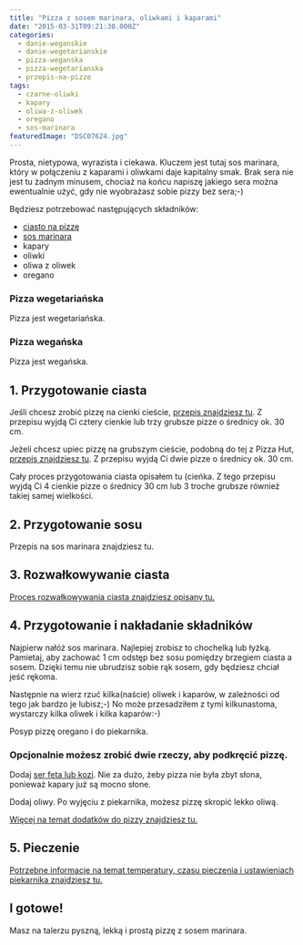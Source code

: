 ```yaml
---
title: "Pizza z sosem marinara, oliwkami i kaparami"
date: "2015-03-31T09:21:30.000Z"
categories: 
  - danie-weganskie
  - danie-wegetarianskie
  - pizza-weganska
  - pizza-wegetarianska
  - przepis-na-pizze
tags: 
  - czarne-oliwki
  - kapary
  - oliwa-z-oliwek
  - oregano
  - sos-marinara
featuredImage: "DSC07624.jpg"
---
```


Prosta, nietypowa, wyrazista i ciekawa. Kluczem jest tutaj sos marinara, który w połączeniu z kaparami i oliwkami daje kapitalny smak. Brak sera nie jest tu żadnym minusem, chociaż na końcu napiszę jakiego sera można ewentualnie użyć, gdy nie wyobrażasz sobie pizzy bez sera;-)

Będziesz potrzebować następujących składników:

- <a href="/przepis-na-ciasto-na-pizze/">ciasto na pizzę</a>
- <a href="/sos-marinara/">sos marinara</a>
- kapary
- oliwki
- oliwa z oliwek
- oregano

### Pizza wegetariańska

Pizza jest wegetariańska.

### Pizza wegańska

Pizza jest wegańska.

## 1\. Przygotowanie ciasta

Jeśli chcesz zrobić pizzę na cienki cieście, <a title="Przepis na ciasto na pizzę" href="/przepis-na-ciasto-na-pizze/">przepis znajdziesz tu</a>. Z przepisu wyjdą Ci cztery cienkie lub trzy grubsze pizze o średnicy ok. 30 cm.

Jeżeli chcesz upiec pizzę na grubszym cieście, podobną do tej z Pizza Hut, <a title="Jeszcze lepszy przepis na pizzę jak z Pizza Hut…" href="/jeszcze-lepszy-przepis-na-pizze-jak-z-pizza-hut/">przepis znajdziesz tu</a>. Z przepisu wyjdą Ci dwie pizze o średnicy ok. 30 cm.

Cały proces przygotowania ciasta opisałem tu (cieńka. Z tego przepisu wyjdą Ci 4 cienkie pizze o średnicy 30 cm lub 3 troche grubsze również takiej samej wielkości.

## 2\. Przygotowanie sosu

Przepis na sos marinara znajdziesz tu.

## 3\. Rozwałkowywanie ciasta

<a title="Jak wałkować ciasto do pizzy?" href="/jak-walkowac-ciasto-pizzy/">Proces rozwałkowywania ciasta znajdziesz opisany tu.</a>

## 4\. Przygotowanie i nakładanie składników

Najpierw nałóż sos marinara. Najlepiej zrobisz to chochelką lub łyżką. Pamietaj, aby zachować 1 cm odstęp bez sosu pomiędzy brzegiem ciasta a sosem. Dzięki temu nie ubrudzisz sobie rąk sosem, gdy będziesz chciał jeść rękoma.

Następnie na wierz rzuć kilka(naście) oliwek i kaparów, w zależności od tego jak bardzo je lubisz;-) No może przesadziłem z tymi kilkunastoma, wystarczy kilka oliwek i kilka kaparów:-)

Posyp pizzę oregano i do piekarnika.

### Opcjonalnie możesz zrobić dwie rzeczy, aby podkręcić pizzę.

Dodaj <a title="Jaki ser wybrać do pizzy?" href="/jaki-ser-wybrac-do-pizzy/">ser feta lub kozi</a>. Nie za dużo, żeby pizza nie była zbyt słona, ponieważ kapary już są mocno słone.

Dodaj oliwy. Po wyjęciu z piekarnika, możesz pizzę skropić lekko oliwą.

<a title="Poznaj 8 prostych dodatków, które zmienią oblicze Twojej domowej pizzy" href="/poznaj-8-prostych-dodatkow-ktore-zmienia-oblicze-twojej-domowej-pizzy/">Więcej na temat dodatków do pizzy znajdziesz tu.</a>

## 5\. Pieczenie

<a title="Jak ustawić piekarnik do pieczenia pizzy?" href="/jak-ustawic-piekarnik-pieczenia-pizzy/">Potrzebne informacje na temat temperatury, czasu pieczenia i ustawieniach piekarnika znajdziesz tu.</a>

## I gotowe!

Masz na talerzu pyszną, lekką i prostą pizzę z sosem marinara.
